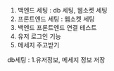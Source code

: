 1. 백엔드 세팅 : db 세팅, 웹소켓 세팅
2. 프론트엔드 세팅 : 웹소켓 세팅
3. 백엔드 프론트엔드 연결 테스트
4. 유저 로그인 기능
5. 메세지 주고받기

db세팅 : 1.유저정보, 메세지 정보 저장
